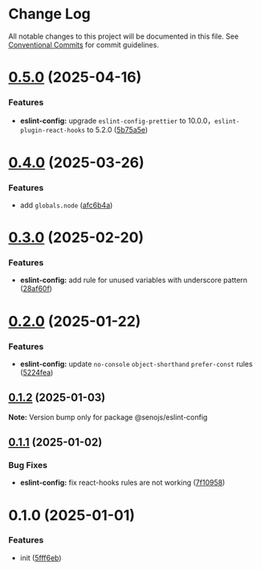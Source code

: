 # Change Log

All notable changes to this project will be documented in this file.
See [Conventional Commits](https://conventionalcommits.org) for commit guidelines.

# [0.5.0](https://github.com/senoteam/style-guide/compare/@senojs/eslint-config@0.4.0...@senojs/eslint-config@0.5.0) (2025-04-16)

### Features

- **eslint-config:** upgrade `eslint-config-prettier` to 10.0.0，`eslint-plugin-react-hooks` to 5.2.0 ([5b75a5e](https://github.com/senoteam/style-guide/commit/5b75a5e57cfad6cb18591d7dff95a2aaeff1803c))

# [0.4.0](https://github.com/senoteam/style-guide/compare/@senojs/eslint-config@0.3.0...@senojs/eslint-config@0.4.0) (2025-03-26)

### Features

- add `globals.node` ([afc6b4a](https://github.com/senoteam/style-guide/commit/afc6b4ac53e8a5068d0aac114462de2e630f069f))

# [0.3.0](https://github.com/senoteam/style-guide/compare/@senojs/eslint-config@0.2.0...@senojs/eslint-config@0.3.0) (2025-02-20)

### Features

- **eslint-config:** add rule for unused variables with underscore pattern ([28af60f](https://github.com/senoteam/style-guide/commit/28af60ff0beec8a8f66475dd4a7431121f6ff8ac))

# [0.2.0](https://github.com/senoteam/style-guide/compare/@senojs/eslint-config@0.1.2...@senojs/eslint-config@0.2.0) (2025-01-22)

### Features

- **eslint-config:** update `no-console` `object-shorthand` `prefer-const` rules ([5224fea](https://github.com/senoteam/style-guide/commit/5224fea0132ba54ffa037328215bbf9bd1716000))

## [0.1.2](https://github.com/senoteam/style-guide/compare/@senojs/eslint-config@0.1.1...@senojs/eslint-config@0.1.2) (2025-01-03)

**Note:** Version bump only for package @senojs/eslint-config

## [0.1.1](https://github.com/senoteam/style-guide/compare/@senojs/eslint-config@0.1.0...@senojs/eslint-config@0.1.1) (2025-01-02)

### Bug Fixes

- **eslint-config:** fix react-hooks rules are not working ([7f10958](https://github.com/senoteam/style-guide/commit/7f10958235ea251006c2978ce6cc85d965f28fa7))

# 0.1.0 (2025-01-01)

### Features

- init ([5fff6eb](https://github.com/senoteam/style-guide/commit/5fff6ebffd00e108489235034443d9aa17ae081f))
